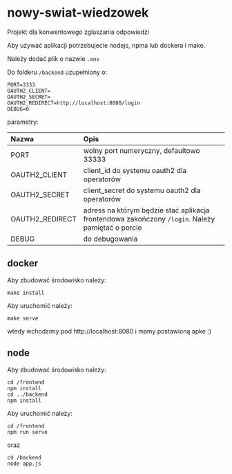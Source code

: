 # nowy-swiat-wiedzowek
Projekt dla konwentowego zglaszania odpowiedzi

Aby używać aplikacji potrzebujecie nodejs, npma lub dockera i make.


Należy dodać plik o nazwie `.env`

Do folderu `/backend` uzupełniony o:

```
PORT=3333
OAUTH2_CLIENT=
OAUTH2_SECRET=
OAUTH2_REDIRECT=http://localhost:8080/login
DEBUG=0
```

parametry:

|Nazwa           | Opis     |
|:---------------|:---------|
|PORT            | wolny port numeryczny, defaultowo 33333 |
|OAUTH2_CLIENT   | client_id do systemu oauth2 dla operatorów |
|OAUTH2_SECRET   | client_secret do systemu oauth2 dla operatorów |
|OAUTH2_REDIRECT | adress na którym będzie stać aplikacja frontendowa zakończony `/login`. Należy pamiętać o porcie |
|DEBUG           | do debugowania |


## docker

Aby zbudować środowisko należy:

```
make install
```

Aby uruchomić należy:

```
make serve
```

wtedy wchodzimy pod http://localhost:8080 i mamy postawioną apke :)


## node

Aby zbudować środowisko należy:

```
cd /frontend
npm install
cd ../backend
npm install
```

Aby uruchomić należy:

```
cd /frontend
npm run serve
```
 oraz
```
cd /backend
node app.js
```
